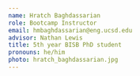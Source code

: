 ```yaml
---
name: Hratch Baghdassarian
role: Bootcamp Instructor
email: hmbaghdassarian@eng.ucsd.edu
advisor: Nathan Lewis
title: 5th year BISB PhD student
pronouns: he/him
photo: hratch_baghdassarian.jpg
---
```



